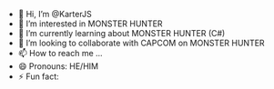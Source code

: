 - 👋 Hi, I’m @KarterJS
- 👀 I’m interested in MONSTER HUNTER
- 🌱 I’m currently learning about MONSTER HUNTER (C#)
- 💞️ I’m looking to collaborate with CAPCOM on MONSTER HUNTER
- 📫 How to reach me ...
- 😄 Pronouns: HE/HIM
- ⚡ Fun fact:                                 

<!---
KarterJS/KarterJS is a ✨ special ✨ repository because its `README.md` (this file) appears on your GitHub profile.
You can click the Preview link to take a look at your changes.
--->
